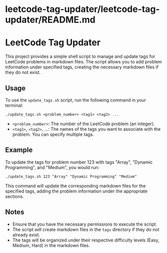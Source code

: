 # leetcode-tag-updater/leetcode-tag-updater/README.md

# LeetCode Tag Updater

This project provides a simple shell script to manage and update tags for LeetCode problems in markdown files. The script allows you to add problem information under specified tags, creating the necessary markdown files if they do not exist.

## Usage

To use the `update_tags.sh` script, run the following command in your terminal:

```
./update_tags.sh <problem_number> <tag1> <tag2> ...
```

- `<problem_number>`: The number of the LeetCode problem (an integer).
- `<tag1>`, `<tag2>`, ...: The names of the tags you want to associate with the problem. You can specify multiple tags.

## Example

To update the tags for problem number 123 with tags "Array", "Dynamic Programming", and "Medium", you would run:

```
./update_tags.sh 123 "Array" "Dynamic Programming" "Medium"
```

This command will update the corresponding markdown files for the specified tags, adding the problem information under the appropriate sections.

## Notes

- Ensure that you have the necessary permissions to execute the script.
- The script will create markdown files in the `tags` directory if they do not already exist.
- The tags will be organized under their respective difficulty levels (Easy, Medium, Hard) in the markdown files.